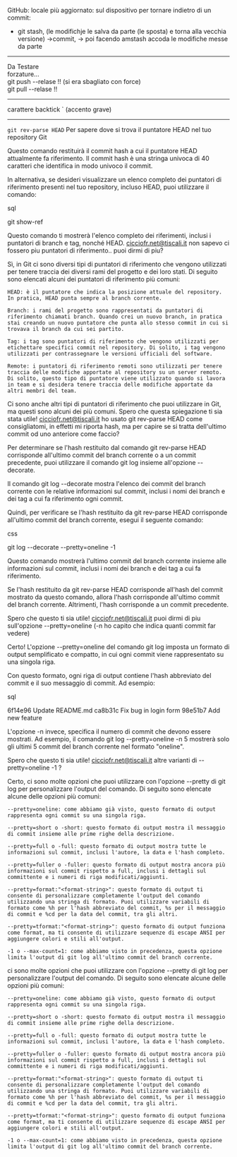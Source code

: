

GitHub: locale più aggiornato: sul dispositivo per tornare indietro di un commit: 
- git stash, (le modifichje le salva da parte  (le sposta) e torna alla vecchia versione) ->commit, -> poi facendo amstash accoda le modifiche messe da parte

------------

Da Testare  
forzature...  
git push --relase !! (si era sbagliato con force)  
git pull --relase !!  

---
carattere backtick ` (accento grave)

---

`git rev-parse HEAD` 
Per sapere dove si trova il puntatore HEAD nel tuo repository Git

Questo comando restituirà il commit hash a cui il puntatore HEAD attualmente fa riferimento. Il commit hash è una stringa univoca di 40 caratteri che identifica in modo univoco il commit.

In alternativa, se desideri visualizzare un elenco completo dei puntatori di riferimento presenti nel tuo repository, incluso HEAD, puoi utilizzare il comando:

sql

git show-ref

Questo comando ti mostrerà l'elenco completo dei riferimenti, inclusi i puntatori di branch e tag, nonché HEAD.
cicciofr.net@tiscali.it
non sapevo ci fossero piu puntatori di riferimento.. puoi dirmi di piu?

Sì, in Git ci sono diversi tipi di puntatori di riferimento che vengono utilizzati per tenere traccia dei diversi rami del progetto e dei loro stati. Di seguito sono elencati alcuni dei puntatori di riferimento più comuni:

    HEAD: è il puntatore che indica la posizione attuale del repository. In pratica, HEAD punta sempre al branch corrente.

    Branch: i rami del progetto sono rappresentati da puntatori di riferimento chiamati branch. Quando crei un nuovo branch, in pratica stai creando un nuovo puntatore che punta allo stesso commit in cui si trovava il branch da cui sei partito.

    Tag: i tag sono puntatori di riferimento che vengono utilizzati per etichettare specifici commit nel repository. Di solito, i tag vengono utilizzati per contrassegnare le versioni ufficiali del software.

    Remote: i puntatori di riferimento remoti sono utilizzati per tenere traccia delle modifiche apportate al repository su un server remoto. Di solito, questo tipo di puntatore viene utilizzato quando si lavora in team e si desidera tenere traccia delle modifiche apportate da altri membri del team.

Ci sono anche altri tipi di puntatori di riferimento che puoi utilizzare in Git, ma questi sono alcuni dei più comuni. Spero che questa spiegazione ti sia stata utile!
cicciofr.net@tiscali.it
ho usato git rev-parse HEAD come consigliatomi, in effetti mi riporta hash, ma per capire se si tratta dell'ultimo commit od uno anteriore come faccio?

Per determinare se l'hash restituito dal comando git rev-parse HEAD corrisponde all'ultimo commit del branch corrente o a un commit precedente, puoi utilizzare il comando git log insieme all'opzione --decorate.

Il comando git log --decorate mostra l'elenco dei commit del branch corrente con le relative informazioni sul commit, inclusi i nomi dei branch e dei tag a cui fa riferimento ogni commit.

Quindi, per verificare se l'hash restituito da git rev-parse HEAD corrisponde all'ultimo commit del branch corrente, esegui il seguente comando:

css

git log --decorate --pretty=oneline -1

Questo comando mostrerà l'ultimo commit del branch corrente insieme alle informazioni sul commit, inclusi i nomi dei branch e dei tag a cui fa riferimento.

Se l'hash restituito da git rev-parse HEAD corrisponde all'hash del commit mostrato da questo comando, allora l'hash corrisponde all'ultimo commit del branch corrente. Altrimenti, l'hash corrisponde a un commit precedente.

Spero che questo ti sia utile!
cicciofr.net@tiscali.it
puoi dirmi di piu sull'opzione --pretty=oneline (-n ho capito che indica quanti commit far vedere)

Certo! L'opzione --pretty=oneline del comando git log imposta un formato di output semplificato e compatto, in cui ogni commit viene rappresentato su una singola riga.

Con questo formato, ogni riga di output contiene l'hash abbreviato del commit e il suo messaggio di commit. Ad esempio:

sql

6f14e96 Update README.md
ca8b31c Fix bug in login form
98e51b7 Add new feature

L'opzione -n invece, specifica il numero di commit che devono essere mostrati. Ad esempio, il comando git log --pretty=oneline -n 5 mostrerà solo gli ultimi 5 commit del branch corrente nel formato "oneline".

Spero che questo ti sia utile!
cicciofr.net@tiscali.it
altre varianti di --pretty=oneline -1 ?

Certo, ci sono molte opzioni che puoi utilizzare con l'opzione --pretty di git log per personalizzare l'output del comando. Di seguito sono elencate alcune delle opzioni più comuni:

    --pretty=oneline: come abbiamo già visto, questo formato di output rappresenta ogni commit su una singola riga.

    --pretty=short o -short: questo formato di output mostra il messaggio di commit insieme alle prime righe della descrizione.

    --pretty=full o -full: questo formato di output mostra tutte le informazioni sul commit, inclusi l'autore, la data e l'hash completo.

    --pretty=fuller o -fuller: questo formato di output mostra ancora più informazioni sul commit rispetto a full, inclusi i dettagli sul committente e i numeri di riga modificati/aggiunti.

    --pretty=format:"<format-string>": questo formato di output ti consente di personalizzare completamente l'output del comando utilizzando una stringa di formato. Puoi utilizzare variabili di formato come %h per l'hash abbreviato del commit, %s per il messaggio di commit e %cd per la data del commit, tra gli altri.

    --pretty=tformat:"<format-string>": questo formato di output funziona come format, ma ti consente di utilizzare sequenze di escape ANSI per aggiungere colori e stili all'output.

    -1 o --max-count=1: come abbiamo visto in precedenza, questa opzione limita l'output di git log all'ultimo commit del branch corrente.

ci sono molte opzioni che puoi utilizzare con l'opzione --pretty di git log per personalizzare l'output del comando. Di seguito sono elencate alcune delle opzioni più comuni:

    --pretty=oneline: come abbiamo già visto, questo formato di output rappresenta ogni commit su una singola riga.

    --pretty=short o -short: questo formato di output mostra il messaggio di commit insieme alle prime righe della descrizione.

    --pretty=full o -full: questo formato di output mostra tutte le informazioni sul commit, inclusi l'autore, la data e l'hash completo.

    --pretty=fuller o -fuller: questo formato di output mostra ancora più informazioni sul commit rispetto a full, inclusi i dettagli sul committente e i numeri di riga modificati/aggiunti.

    --pretty=format:"<format-string>": questo formato di output ti consente di personalizzare completamente l'output del comando utilizzando una stringa di formato. Puoi utilizzare variabili di formato come %h per l'hash abbreviato del commit, %s per il messaggio di commit e %cd per la data del commit, tra gli altri.

    --pretty=tformat:"<format-string>": questo formato di output funziona come format, ma ti consente di utilizzare sequenze di escape ANSI per aggiungere colori e stili all'output.

    -1 o --max-count=1: come abbiamo visto in precedenza, questa opzione limita l'output di git log all'ultimo commit del branch corrente.